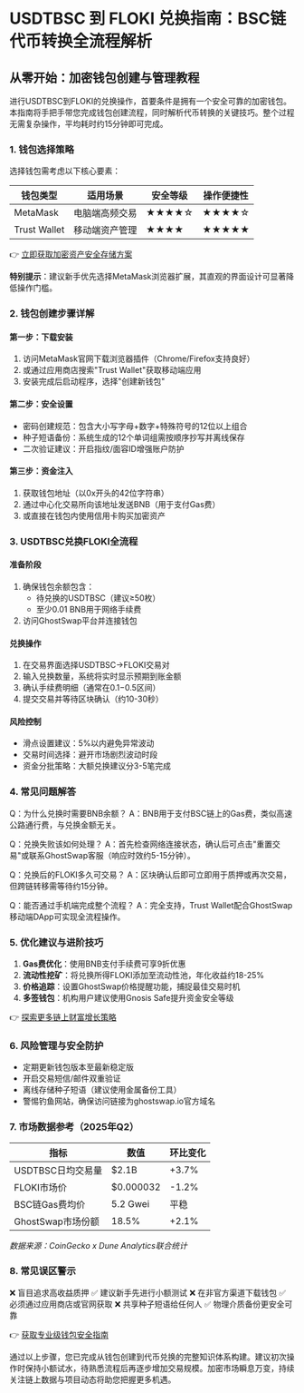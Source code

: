 # USDTBSC 到 FLOKI 兑换指南：BSC链代币转换全流程解析

## 从零开始：加密钱包创建与管理教程

进行USDTBSC到FLOKI的兑换操作，首要条件是拥有一个安全可靠的加密钱包。本指南将手把手带您完成钱包创建流程，同时解析代币转换的关键技巧。整个过程无需复杂操作，平均耗时约15分钟即可完成。

### 1. 钱包选择策略

选择钱包需考虑以下核心要素：

| 钱包类型 | 适用场景 | 安全等级 | 操作便捷性 |
|---------|---------|---------|-----------|
| MetaMask | 电脑端高频交易 | ★★★★☆ | ★★★★☆ |
| Trust Wallet | 移动端资产管理 | ★★★★ | ★★★★★ |

👉 [立即获取加密资产安全存储方案](https://bit.ly/okx_welcome)

**特别提示**：建议新手优先选择MetaMask浏览器扩展，其直观的界面设计可显著降低操作门槛。

### 2. 钱包创建步骤详解

#### 第一步：下载安装
1. 访问MetaMask官网下载浏览器插件（Chrome/Firefox支持良好）
2. 或通过应用商店搜索"Trust Wallet"获取移动端应用
3. 安装完成后启动程序，选择"创建新钱包"

#### 第二步：安全设置
- 密码创建规范：包含大小写字母+数字+特殊符号的12位以上组合
- 种子短语备份：系统生成的12个单词组需按顺序抄写并离线保存
- 二次验证建议：开启指纹/面容ID增强账户防护

#### 第三步：资金注入
1. 获取钱包地址（以0x开头的42位字符串）
2. 通过中心化交易所向该地址发送BNB（用于支付Gas费）
3. 或直接在钱包内使用信用卡购买加密资产

### 3. USDTBSC兑换FLOKI全流程

#### 准备阶段
1. 确保钱包余额包含：
   - 待兑换的USDTBSC（建议≥50枚）
   - 至少0.01 BNB用于网络手续费
2. 访问GhostSwap平台并连接钱包

#### 兑换操作
1. 在交易界面选择USDTBSC→FLOKI交易对
2. 输入兑换数量，系统将实时显示预期到账金额
3. 确认手续费明细（通常在$0.1-$0.5区间）
4. 提交交易并等待区块确认（约10-30秒）

#### 风险控制
- 滑点设置建议：5%以内避免异常波动
- 交易时间选择：避开市场剧烈波动时段
- 资金分批策略：大额兑换建议分3-5笔完成

### 4. 常见问题解答

Q：为什么兑换时需要BNB余额？
A：BNB用于支付BSC链上的Gas费，类似高速公路通行费，与兑换金额无关。

Q：兑换失败该如何处理？
A：首先检查网络连接状态，确认后可点击"重置交易"或联系GhostSwap客服（响应时效约5-15分钟）。

Q：兑换后的FLOKI多久可交易？
A：区块确认后即可立即用于质押或再次交易，但跨链转移需等待约15分钟。

Q：能否通过手机端完成整个流程？
A：完全支持，Trust Wallet配合GhostSwap移动端DApp可实现全流程操作。

### 5. 优化建议与进阶技巧

1. **Gas费优化**：使用BNB支付手续费可享9折优惠
2. **流动性挖矿**：将兑换所得FLOKI添加至流动性池，年化收益约18-25%
3. **价格追踪**：设置GhostSwap价格提醒功能，捕捉最佳交易时机
4. **多签钱包**：机构用户建议使用Gnosis Safe提升资金安全等级

👉 [探索更多链上财富增长策略](https://bit.ly/okx_welcome)

### 6. 风险管理与安全防护

- 定期更新钱包版本至最新稳定版
- 开启交易短信/邮件双重验证
- 离线存储种子短语（建议使用金属备份工具）
- 警惕钓鱼网站，确保访问链接为ghostswap.io官方域名

### 7. 市场数据参考（2025年Q2）

| 指标 | 数值 | 环比变化 |
|------|------|----------|
| USDTBSC日均交易量 | $2.1B | +3.7% |
| FLOKI市场价 | $0.000032 | -1.2% |
| BSC链Gas费均价 | 5.2 Gwei | 平稳 |
| GhostSwap市场份额 | 18.5% | +2.1% |

*数据来源：CoinGecko x Dune Analytics联合统计*

### 8. 常见误区警示

❌ 盲目追求高收益质押
✅ 建议新手先进行小额测试
❌ 在非官方渠道下载钱包
✅ 必须通过应用商店或官网获取
❌ 共享种子短语给任何人
✅ 物理介质备份更安全可靠

👉 [获取专业级钱包安全指南](https://bit.ly/okx_welcome)

通过以上步骤，您已完成从钱包创建到代币兑换的完整知识体系构建。建议初次操作时保持小额试水，待熟悉流程后再逐步增加交易规模。加密市场瞬息万变，持续关注链上数据与项目动态将助您把握更多机遇。
